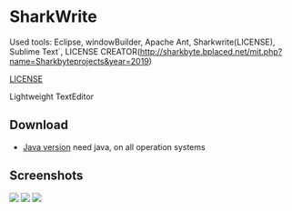 # SharkWrite

Used tools: Eclipse, windowBuilder, Apache Ant, Sharkwrite(LICENSE), Sublime Text´, LICENSE CREATOR(http://sharkbyte.bplaced.net/mit.php?name=Sharkbyteprojects&year=2019)

[LICENSE](http://sharkbyte.bplaced.net/mit.php?name=Sharkbyteprojects&year=2019)

Lightweight TextEditor

## Download

- [Java version](https://github.com/Sharkbyteprojects/SharkWrite/releases/download/3/SharkWrite.jar) need java, on all operation systems

## Screenshots

![](https://user-images.githubusercontent.com/40953479/68527540-35698f00-02e8-11ea-8009-3f6c96fdac46.png)
![](https://user-images.githubusercontent.com/40953479/68527594-d9533a80-02e8-11ea-8f9a-d5af0d1514a5.png)
![](https://user-images.githubusercontent.com/40953479/68527606-056ebb80-02e9-11ea-80ae-8dcc96cfd737.PNG)
